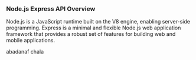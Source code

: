 ### Node.js Express API Overview

Node.js is a JavaScript runtime built on the V8 engine, enabling server-side programming. Express is a minimal and flexible Node.js web application framework that provides a robust set of features for building web and mobile applications.

abadanaf chala
